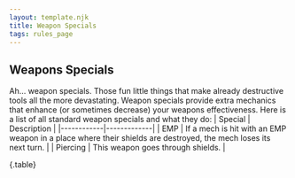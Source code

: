 ```yaml
---
layout: template.njk
title: Weapon Specials
tags: rules_page
---
```

## Weapons Specials
Ah... weapon specials. Those fun little things that make already destructive tools all the more devastating. Weapon specials provide extra mechanics that enhance (or sometimes decrease) your weapons effectiveness.
Here is a list of all standard weapon specials and what they do:
| Special    | Description |
|------------|-------------|
| EMP        | If a mech is hit with an EMP weapon in a place where their shields are destroyed, the mech loses its next turn. |
| Piercing   | This weapon goes through shields. |

{.table}